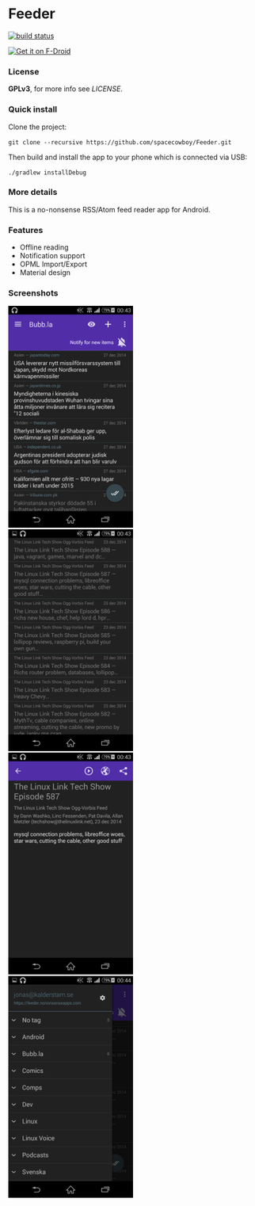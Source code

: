 Feeder
=====
[![build status](https://gitlab.com/spacecowboy/Feeder/badges/master/build.svg)](https://gitlab.com/spacecowboy/Feeder/builds)

<a href="https://f-droid.org/repository/browse/?fdid=com.nononsenseapps.feeder" target="_blank">
<img src="https://f-droid.org/badge/get-it-on.png" alt="Get it on F-Droid" height="80"/></a>

### License

**GPLv3**, for more info see *LICENSE*.

### Quick install

Clone the project:

    git clone --recursive https://github.com/spacecowboy/Feeder.git

Then build and install the app to your phone which is connected via USB:

    ./gradlew installDebug

### More details

This is a no-nonsense RSS/Atom feed reader app for Android.

### Features

* Offline reading
* Notification support
* OPML Import/Export
* Material design

### Screenshots

<img src="graphics/Screenshot_2014-12-28-00-43-24.png" width=50%/>
<img src="graphics/Screenshot_2014-12-28-00-43-37.png" width=50%/>
<img src="graphics/Screenshot_2014-12-28-00-43-46.png" width=50%/>
<img src="graphics/Screenshot_2014-12-28-00-44-02.png" width=50%/>
